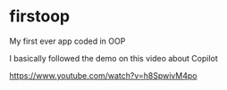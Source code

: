 # firstoop
My first ever app coded in OOP

I basically followed the demo on this video about Copilot

https://www.youtube.com/watch?v=h8SpwivM4po
